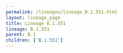 ```yaml
---
permalink: /lineages/lineage_B.1.551.html
layout: lineage_page
title: Lineage B.1.551
lineage: B.1.551
parent: B.1
children: ['B.1.551']
---
```

